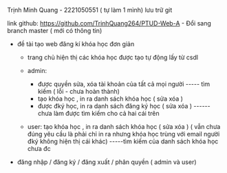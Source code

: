 Trịnh Minh Quang - 2221050551 ( tự làm 1 mình)
lưu trữ git

link github: https://github.com/TrinhQuang264/PTUD-Web-A - Đổi sang branch master ( mới có thông tin)

- đề tài tạo web đăng kí khóa học đơn giản

  - trang chủ hiện thị các khóa học được tạo tự động lấy từ csdl
  - admin:

    - được quyền sửa, xóa tài khoản của tất cả mọi người
      ----- tìm kiếm ( lỗi - chưa hoàn thành)
    - tạo khóa học , in ra danh sách khóa học ( sửa xóa )
    - được đký học, in ra danh sách đăng ký học ( sửa xóa )
      ------ chưa làm được tìm kiếm cho cả hai cái trên

  - user:
    tạo khóa học , in ra danh sách khóa học ( sửa xóa )
    ( vẫn chưa đúng yêu cầu là phải chỉ in ra nhưng khóa học trùng với email người đký không hiện thị cái khác)
    -----tìm kiếm của danh sách khóa học chưa đc

- đăng nhập / đăng ký / đăng xuất / phân quyền ( admin và user)
